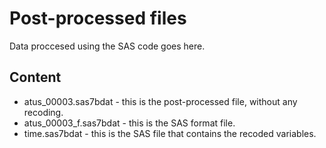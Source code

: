 # Post-processed files 
Data proccesed using the SAS code goes here. 

## Content

* atus_00003.sas7bdat - this is the post-processed file, without any recoding. 
* atus_00003_f.sas7bdat - this is the SAS format file. 
* time.sas7bdat - this is the SAS file that contains the recoded variables. 
